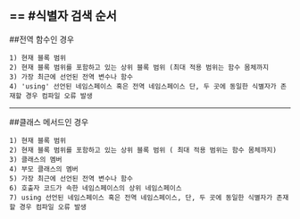 ==
#식별자 검색 순서
----

##전역 함수인 경우
```
1) 현재 블록 범위
2) 현재 블록 범위를 포함하고 있는 상위 블록 범위 (최대 적용 범위는 함수 몸체까지
3) 가장 최근에 선언된 전역 변수나 함수
4) 'using' 선언된 네임스페이스 혹은 전역 네임스페이스 단, 두 곳에 동일한 식별자가 존재할 경우 컴파일 오류 발생
```
----
##클래스 메서드인 경우
```
1) 현재 블록 범위
2) 현재 블록 범위를 포함하고 있는 상위 블록 범위 ( 최대 적용 범위는 함수 몸체까지)
3) 클래스의 멤버
4) 부모 클래스의 멤버
5) 가장 최근에 선언된 전역 변수나 함수
6) 호출자 코드가 속한 네임스페이스의 상위 네임스페이스
7) using 선언된 네임스페이스 혹은 전역 네임스페이스, 단, 두 곳에 동일한 식별자가 존재할 경우 컴파일 오류 발생
```
